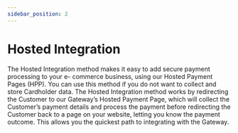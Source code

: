 ```yaml
---
sidebar_position: 2
---
```


# Hosted Integration

The Hosted Integration method makes it easy to add secure payment processing to your e- commerce business, using our Hosted Payment Pages (HPP). You can use this method if you do not want to collect and store Cardholder data.
The Hosted Integration method works by redirecting the Customer to our Gateway’s Hosted Payment Page, which will collect the Customer’s payment details and process the payment before redirecting the Customer back to a page on your website, letting you know the payment outcome. This allows you the quickest path to integrating with the Gateway.


